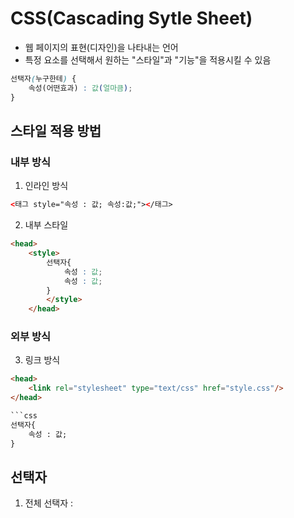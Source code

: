 # CSS(Cascading Sytle Sheet)

- 웹 페이지의 표현(디자인)을 나타내는 언어
- 특정 요소를 선택해서 원하는 "스타일"과 "기능"을 적용시킬 수 있음

```css
선택자(누구한테) {
    속성(어떤효과) : 값(얼마큼);
}
```

## 스타일 적용 방법

### 내부 방식

1. 인라인 방식

```html
<태그 style="속성 : 값; 속성:값;"></태그>
```

2. 내부 스타일

```html
<head>
    <style>
        선택자{
            속성 : 값;
            속성 : 값;
        }
        </style>
    </head>
```

### 외부 방식

3. 링크 방식

```html
<head>
    <link rel="stylesheet" type="text/css" href="style.css"/>
</head>

```css
선택자{
    속성 : 값;
}

```

## 선택자

1. 전체 선택자 : 
